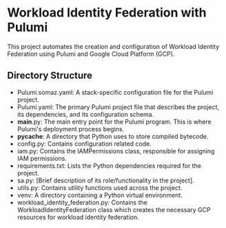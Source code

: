 # Workload Identity Federation with Pulumi
This project automates the creation and configuration of Workload Identity Federation using Pulumi and Google Cloud Platform (GCP).

## Directory Structure
- Pulumi.somaz.yaml: A stack-specific configuration file for the Pulumi project.
- Pulumi.yaml: The primary Pulumi project file that describes the project, its dependencies, and its configuration schema.
- __main__.py: The main entry point for the Pulumi program. This is where Pulumi's deployment process begins.
- __pycache__: A directory that Python uses to store compiled bytecode.
- config.py: Contains configuration related code.
- iam.py: Contains the IAMPermissions class, responsible for assigning IAM permissions.
- requirements.txt: Lists the Python dependencies required for the project.
- sa.py: [Brief description of its role/functionality in the project].
- utils.py: Contains utility functions used across the project.
- venv: A directory containing a Python virtual environment.
- workload_identity_federation.py: Contains the WorkloadIdentityFederation class which creates the necessary GCP resources for workload identity federation.


